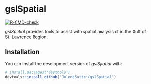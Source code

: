 
<!-- README.md is generated from README.Rmd. Please edit that file -->

# gslSpatial

<!-- badges: start -->

[![R-CMD-check](https://github.com/JoleneSutton/gslSpatial/actions/workflows/R-CMD-check.yaml/badge.svg)](https://github.com/JoleneSutton/gslSpatial/actions/workflows/R-CMD-check.yaml)
<!-- badges: end -->

*gslSpatial* provides tools to assist with spatial analysis of in the
Gulf of St. Lawrence Region.

## Installation

You can install the development version of *gslSpatial* with:

``` r
# install.packages("devtools")
devtools::install_github("JoleneSutton/gslSpatial")
```

